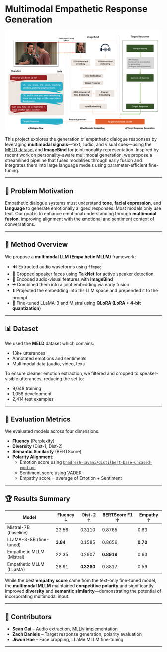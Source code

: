 # Multimodal Empathetic Response Generation
![Overall Pipeline](img/overall_pipeline.png)

This project explores the generation of empathetic dialogue responses by leveraging **multimodal signals**—text, audio, and visual cues—using the [MELD dataset](https://affective-meld.github.io/) and **ImageBind** for joint modality representation. Inspired by recent work on personality-aware multimodal generation, we propose a streamlined pipeline that fuses modalities through early fusion and integrates them into large language models using parameter-efficient fine-tuning.

---

## 🧠 Problem Motivation

Empathetic dialogue systems must understand **tone**, **facial expression**, and **language** to generate emotionally aligned responses. Most models only use text. Our goal is to enhance emotional understanding through **multimodal fusion**, improving alignment with the emotional and sentiment context of conversations.

---

## 🧰 Method Overview

We propose a **multimodal LLM (Empathetic MLLM)** framework:

- 🔊 Extracted audio waveforms using `ffmpeg`
- 🎥 Cropped speaker faces using **TalkNet** for active speaker detection
- 🧠 Encoded audio-visual features with **ImageBind**
- ➕ Combined them into a joint embedding via early fusion
- ⬇️ Projected the embedding into the LLM space and prepended it to the prompt
- 🧪 Fine-tuned LLaMA-3 and Mistral using **QLoRA (LoRA + 4-bit quantization)**

---

## 📊 Dataset

We used the **MELD** dataset which contains:
- 13k+ utterances
- Annotated emotions and sentiments
- Multimodal data (audio, video, text)

To ensure cleaner emotion extraction, we filtered and cropped to speaker-visible utterances, reducing the set to:
- 9,648 training
- 1,058 development
- 2,414 test examples

---

## 🔬 Evaluation Metrics

We evaluated models across four dimensions:

- **Fluency** (Perplexity)
- **Diversity** (Dist-1, Dist-2)
- **Semantic Similarity** (BERTScore)
- **Polarity Alignment**:  
  - Emotion score using [`bhadresh-savani/distilbert-base-uncased-emotion`](https://huggingface.co/bhadresh-savani/distilbert-base-uncased-emotion)  
  - Sentiment score using VADER  
  - Empathy score = average of Emotion + Sentiment

---

## 🏆 Results Summary

| Model                          | Fluency ↓ | Dist-2 ↑ | BERTScore F1 ↑ | Empathy ↑ |
|-------------------------------|-----------|----------|----------------|------------|
| Mistral-7B (baseline)         | 23.56     | 0.3110   | 0.8765         | 0.63       |
| LLaMA-3-8B (fine-tuned)       | **3.84**  | 0.1585   | 0.8656         | **0.70**   |
| Empathetic MLLM (Mistral)     | 22.35     | 0.2907   | **0.8919**     | 0.63       |
| Empathetic MLLM (LLaMA)       | 28.91     | **0.3260** | 0.8817       | 0.59       |

While the best **empathy score** came from the text-only fine-tuned model, the **multimodal MLLM** maintained **competitive polarity** and significantly improved **diversity** and **semantic similarity**—demonstrating the potential of incorporating multimodal input.

---

## 🤝 Contributors

- **Sean Gai** – Audio extraction, MLLM implementation  
- **Zach Daniels** – Target response generation, polarity evaluation  
- **Jiwon Hae** – Face cropping, LLaMA MLLM fine-tuning  

---
